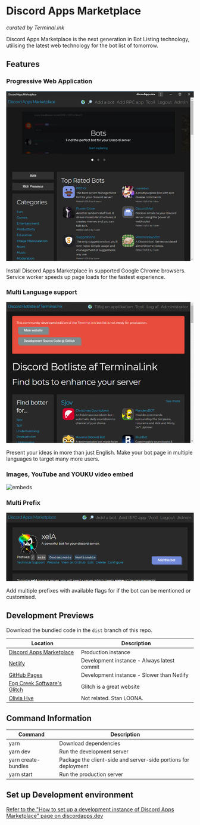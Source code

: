 # Discord Apps Marketplace
_curated by Terminal.ink_

Discord Apps Marketplace is the next generation in Bot Listing technology,
utilising the latest web technology for the bot list of tomorrow.

## Features
### Progressive Web Application
![pwa](.github/pwa.png)

Install Discord Apps Marketplace in supported Google Chrome browsers.
Service worker speeds up page loads for the fastest experience.

### Multi Language support
![i18n](.github/languages.gif)

Present your ideas in more than just English.
Make your bot page in multiple languages to target many more users.

### Images, YouTube and YOUKU video embed
![embeds](.github/embeds.gif)

### Multi Prefix
![prefixes](.github/prefixes.png)

Add multiple prefixes with available flags for if the bot can be mentioned or customised.

## Development Previews
Download the bundled code in the `dist` branch of this repo.

Location                                                          | Description
----------------------------------------------------------------- | -----------------
[Discord Apps Marketplace](https://discordapps.dev/)              | Production instance
[Netlify](https://twink.netlify.com/)                             | Development instance - Always latest commit
[GitHub Pages](https://terminal.github.io/discordapps.dev/)       | Development instance - Slower than Netlify
[Fog Creek Software's Glitch](https://discordapps-dev.glitch.me/) | Glitch is a great website
[Olivia Hye](https://www.youtube.com/watch?v=UkY8HvgvBJ8)         | Not related. Stan LOONA.

## Command Information
Command             | Description
------------------- | ---------------
yarn                | Download dependencies
yarn dev            | Run the development server
yarn create-bundles | Package the client-side and server-side portions for deployment
yarn start          | Run the production server

## Set up Development environment
[Refer to the "How to set up a development instance of Discord Apps Marketplace" page on discordapps.dev](https://discordapps.dev/en-GB/posts/docs/20190416-development-instance/)

<!--
## Sponsors
This project is funded by people who keep the open source community alive.
-->
